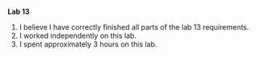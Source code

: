 **Lab 13**

1. I believe I have correctly finished all parts of the lab 13 requirements.
2. I worked independently on this lab.
3. I spent approximately 3 hours on this lab.
